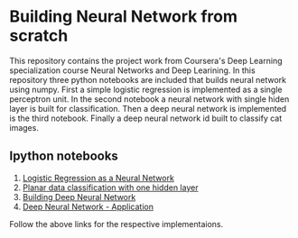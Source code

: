 Building Neural Network from scratch
===

This repository contains the project work from Coursera's Deep Learning specialization course Neural Networks and Deep Learining. In this
repository three python notebooks are included that builds neural network using numpy. First a simple logistic regression is implemented as 
a single perceptron unit. In the second notebook a neural network with single hiden layer is built for classification. Then a deep neural 
network is implemented is the third notebook. Finally a deep neural network id built to classify cat images.

## Ipython notebooks

1. [Logistic Regression as a Neural Network](https://github.com/imayank/Building-neural-Networks-from-Scratch/blob/master/Week%202/Logistic%20Regression%20as%20a%20Neural%20Network/Logistic%20Regression%20with%20a%20Neural%20Network%20mindset%20v5.ipynb)
1. [Planar data classification with one hidden layer](https://github.com/imayank/Building-neural-Networks-from-Scratch/blob/master/Week%203/Planar%20data%20classification%20with%20one%20hidden%20layer/Planar%20data%20classification%20with%20one%20hidden%20layer%20v5.ipynb)
1. [Building Deep Neural Network](https://github.com/imayank/Building-neural-Networks-from-Scratch/blob/master/Week%204/Building%20your%20Deep%20Neural%20Network%20-%20Step%20by%20Step/Building%20your%20Deep%20Neural%20Network%20-%20Step%20by%20Step%20v8.ipynb)
1. [Deep Neural Network - Application](https://github.com/imayank/Building-neural-Networks-from-Scratch/blob/master/Week%204/Deep%20Neural%20Network%20Application:%20Image%20Classification/Deep%20Neural%20Network%20-%20Application%20v8.ipynb)

Follow the above links for the respective implementaions.

